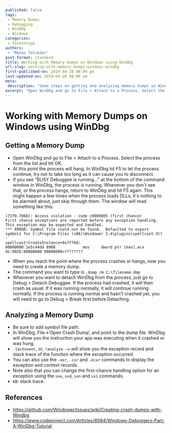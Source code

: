 ```yaml
---
published: false
tags:
 - Memory Dumps
 - Debugging
 - WinDbg
 - Windows
categories:
 - Technology
authors:
 - "Manas Talukdar"
post-format: standard
title: Working with Memory Dumps on Windows using WinDbg
url-slug: working-with-memory-dumps-windows-windbg
first-published-on: 2019-04-28 08:00 pm
last-updated-on: 2019-04-28 08:00 pm
meta:
 description: "Some steps on getting and analyzing memory dumps on Windows using WinDbg."
excerpt: "Open WinDbg and go to File > Attach to a Process. Select the process from the list and hit OK."
---
```


# Working with Memory Dumps on Windows using WinDbg

## Getting a Memory Dump

- Open WinDbg and go to File > Attach to a Process. Select the process from the list and hit OK.
- At this point the process will hang. In WinDbg hit F5 to let the process continue, try not to take too long as it can cause you to disconnect.
- If you see "BUSY Debuggee is running..." at the bottom of the command window in WinDbg, the process is running. Whenever you don't see that, or the process hangs, return to WinDbg and hit F5 again. This might happen a few times when the process loads DLLs, it's nothing to be alarmed about, just skip through them. The window will read something like this:

```text
(71f0.7068): Access violation - code c0000005 (first chance)
First chance exceptions are reported before any exception handling.
This exception may be expected and handled.
*** ERROR: Symbol file could not be found.  Defaulted to export symbols for C:\Program Files (x86)\Windower 3.4\plugins\spellcast.dll -
spellcast!CreateInstance+0x7f79d:
00000000`1e5c44dd 8908            mov     dword ptr [eax],ecx ds:002b:00000000`00000000=????????
```

- When you reach the point where the process crashes or hangs, now you need to create a memory dump.
- The command you want to type is `.dump /m C:\filename.dmp`
- Whenever you want to detach WinDbg from the process, just go to Debug > Detach Debuggee. If the process had crashed, it will then crash as usual. If it was running normally, it will continue running normally. If the process is running normal and hasn't crashed yet, you will need to go to Debug > Break first before Detaching.

## Analyzing a Memory Dump

- Be sure to add symbol file path.
- In WinDbg, File->’Open Crash Dump’, and point to the dump file. WinDbg will show you the instruction your app was executing when it crashed or was hung.
- `.lastevent`, or, `!analyze –v` will show you the exception record and stack trace of the function where the exception occurred.
- You can also use the `.exr`, `.cxr` and `.ecxr` commands to display the exception and context records.
- Note also that you can change the first-chance handling option for an exception using the `sxe`, `sxd`, `sxn` and `sxi` commands.
- `KB`: stack trace.

## References

- <https://github.com/Windower/Issues/wiki/Creating-crash-dumps-with-Windbg>
- <https://www.codeproject.com/Articles/6084/Windows-Debuggers-Part-A-WinDbg-Tutorial>
